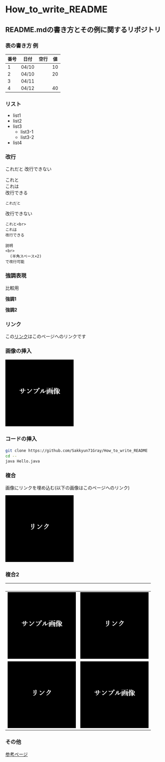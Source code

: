 # How_to_write_README
## README.mdの書き方とその例に関するリポジトリ

### 表の書き方 例
|  番号 | 日付  |  空行 | 値 |
| ----- | ----- | ---- | -- |
| 1     | 04/10 |      | 10 |
| 2     | 04/10 |      | 20 |
| 3     | 04/11 |      |    |
| 4     | 04/12 |      | 40 |

<!--
this is a comment.
コメントはこのように書く
複数行にも対応可能
-->

### リスト
- list1
- list2
- list3
  - list3-1
  - list3-2
- list4

### 改行
これだと
改行できない

これと<br>
これは  
改行できる

    これだと
改行できない
    
    これと<br>
    これは  
    改行できる

    説明
    <br>
      (半角スペース×2)
    で改行可能

### 強調表現
比較用
 
**強調1**
 
__強調2__

### リンク
この[リンク](https://github.com/Sakkyun71Gray/How_to_write_README)はこのページへのリンクです


### 画像の挿入
![サンプル画像](pic/sample.png)

### コードの挿入
```bash
git clone https://github.com/Sakkyun71Gray/How_to_write_README
cd --
java Hello.java
```

### 複合
画像にリンクを埋め込む(以下の画像はこのページへのリンク)

[![サンプル画像](pic/Link.png)](https://github.com/Sakkyun71Gray/How_to_write_README)

### 複合2
|  　　 | 　　  |
| ----- | ----- |
|[![サンプル画像](pic/sample.png)](https://github.com/Sakkyun71Gray/How_to_write_README)|![サンプル画像](pic/Link.png)|
|![サンプル画像](pic/Link.png)|![サンプル画像](pic/sample.png)|

### その他
[参考ページ](https://omrilotan.medium.com/rich-html-in-github-readme-bfb3de791441#:~:text=Rich%20HTML%20in%20GitHub%20README%201%20TL%3BDR.%20Jump,Enter%20foreignObject.%20...%204%20Put%20it%20together.%20)